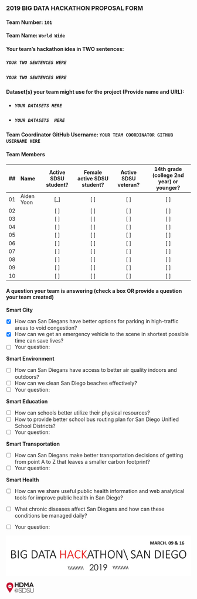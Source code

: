 ### 2019 BIG DATA HACKATHON PROPOSAL FORM

#### Team Number: `101`  

#### Team Name: `World Wide`    
  
#### Your team’s hackathon idea in TWO sentences:
##### `YOUR TWO SENTENCES HERE`
##### `YOUR TWO SENTENCES HERE`  
  
#### Dataset(s) your team might use for the project (Provide name and URL):
- ##### `YOUR DATASETS HERE`
- ##### `YOUR DATASETS  HERE`

#### Team Coordinator GitHub Username: `YOUR TEAM COORDINATOR GITHUB USERNAME HERE`

#### Team Members
| ## |        Name         | Active SDSU student? | Female active SDSU student? | Active SDSU veteran? | 14th grade (college 2nd year) or younger? |
| -- | :------------------ |        :---:         |            :---:            |        :---:         |                  :---:                    |
| 01 | Aiden Yoon           |         [_]          |             [ ]             |         [ ]          |                   [ ]                     |
| 02 |                     |         [ ]          |             [ ]             |         [ ]          |                   [ ]                     |
| 03 |                     |         [ ]          |             [ ]             |         [ ]          |                   [ ]                     |
| 04 |                     |         [ ]          |             [ ]             |         [ ]          |                   [ ]                     |
| 05 |                     |         [ ]          |             [ ]             |         [ ]          |                   [ ]                     |
| 06 |                     |         [ ]          |             [ ]             |         [ ]          |                   [ ]                     |
| 07 |                     |         [ ]          |             [ ]             |         [ ]          |                   [ ]                     |
| 08 |                     |         [ ]          |             [ ]             |         [ ]          |                   [ ]                     |
| 09 |                     |         [ ]          |             [ ]             |         [ ]          |                   [ ]                     |
| 10 |                     |         [ ]          |             [ ]             |         [ ]          |                   [ ]                     |
  
#### A question your team is answering (check a box OR provide a question your team created)

**Smart City**
- [x] How can San Diegans have better options for parking in high-traffic areas to void congestion?
- [x] How can we get an emergency vehicle to the scene in shortest possible time can save lives?
- [ ] Your question:

**Smart Environment**
- [ ] How can San Diegans have access to better air quality indoors and outdoors?
- [ ] How can we clean San Diego beaches effectively?
- [ ] Your question:

**Smart Education**
- [ ] How can schools better utilize their physical resources?
- [ ] How to provide better school bus routing plan for San Diego Unified School Districts?
- [ ] Your question:

**Smart Transportation**
- [ ] How can San Diegans make better transportation decisions of getting from point A to Z that leaves a smaller carbon footprint?
- [ ] Your question:

**Smart Health**
- [ ] How can we share useful public health information and web analytical tools for improve public health in San Diego?
- [ ] What chronic diseases affect San Diegans and how can these conditions be managed daily?
- [ ] Your question:


![bigdatahackathon4sd](https://github.com/BigDataForSanDiego/00-Proposal-Templates/blob/master/img/big_data_2019.jpg "Big Data Hackathon for San Diego 2019")  

<img height="15%" width="15%" alt="hdma" src="https://github.com/BigDataForSanDiego/00-Proposal-Templates/blob/master/img/hdma2.png"> 
